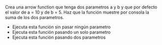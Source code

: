 Crea una arrow function que tenga dos parametros a y b y que por defecto el valor de a = 10 y de b = 5. Haz que la función muestre por consola la suma de los dos parametros. 

- Ejecuta esta función sin pasar ningún parametro
- Ejecuta esta función pasando un solo parametro
- Ejecuta esta función pasando dos parametros
